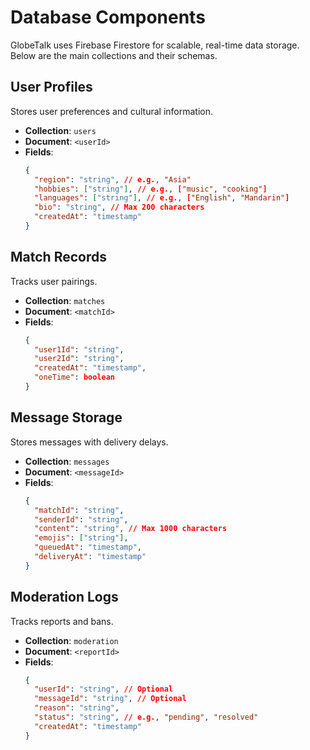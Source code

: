# Database Components

GlobeTalk uses Firebase Firestore for scalable, real-time data storage. Below are the main collections and their schemas.

## User Profiles

Stores user preferences and cultural information.

- **Collection**: `users`
- **Document**: `<userId>`
- **Fields**:
  ```json
  {
    "region": "string", // e.g., "Asia"
    "hobbies": ["string"], // e.g., ["music", "cooking"]
    "languages": ["string"], // e.g., ["English", "Mandarin"]
    "bio": "string", // Max 200 characters
    "createdAt": "timestamp"
  }
  ```

## Match Records

Tracks user pairings.

- **Collection**: `matches`
- **Document**: `<matchId>`
- **Fields**:
  ```json
  {
    "user1Id": "string",
    "user2Id": "string",
    "createdAt": "timestamp",
    "oneTime": boolean
  }
  ```

## Message Storage

Stores messages with delivery delays.

- **Collection**: `messages`
- **Document**: `<messageId>`
- **Fields**:
  ```json
  {
    "matchId": "string",
    "senderId": "string",
    "content": "string", // Max 1000 characters
    "emojis": ["string"],
    "queuedAt": "timestamp",
    "deliveryAt": "timestamp"
  }
  ```

## Moderation Logs

Tracks reports and bans.

- **Collection**: `moderation`
- **Document**: `<reportId>`
- **Fields**:
  ```json
  {
    "userId": "string", // Optional
    "messageId": "string", // Optional
    "reason": "string",
    "status": "string", // e.g., "pending", "resolved"
    "createdAt": "timestamp"
  }
  ```